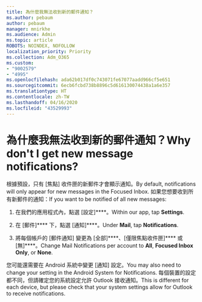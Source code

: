 ```yaml
---
title: 為什麼我無法收到新的郵件通知？
ms.author: pebaum
author: pebaum
manager: mnirkhe
ms.audience: Admin
ms.topic: article
ROBOTS: NOINDEX, NOFOLLOW
localization_priority: Priority
ms.collection: Adm_O365
ms.custom:
- "9002579"
- "4995"
ms.openlocfilehash: ada62b017df0c743071fe67077aadd966cf5e651
ms.sourcegitcommit: 6ecb6fcbd738b8896c5d616130074438a1a6e357
ms.translationtype: HT
ms.contentlocale: zh-TW
ms.lasthandoff: 04/16/2020
ms.locfileid: "43529993"
---
```

# <a name="why-dont-i-get-new-message-notifications"></a><span data-ttu-id="9baf3-102">為什麼我無法收到新的郵件通知？</span><span class="sxs-lookup"><span data-stu-id="9baf3-102">Why don't I get new message notifications?</span></span>

<span data-ttu-id="9baf3-103">根據預設，只有 [焦點] 收件匣的新郵件才會顯示通知。</span><span class="sxs-lookup"><span data-stu-id="9baf3-103">By default, notifications will only appear for new messages in the Focused Inbox.</span></span> <span data-ttu-id="9baf3-104">如果您想要收到所有新郵件的通知：</span><span class="sxs-lookup"><span data-stu-id="9baf3-104">If you want to be notified of all new messages:</span></span>

1. <span data-ttu-id="9baf3-105">在我們的應用程式內，點選 [設定]\*\*\*\*。</span><span class="sxs-lookup"><span data-stu-id="9baf3-105">Within our app, tap **Settings**.</span></span>

2. <span data-ttu-id="9baf3-106">在 [郵件]\*\*\*\* 下，點選 [通知]\*\*\*\*。</span><span class="sxs-lookup"><span data-stu-id="9baf3-106">Under **Mail**, tap **Notifications**.</span></span>

3. <span data-ttu-id="9baf3-107">將每個帳戶的 [郵件通知] 變更為 [全部]\*\*\*\*、[僅限焦點收件匣]\*\*\*\* 或 [無]\*\*\*\*。</span><span class="sxs-lookup"><span data-stu-id="9baf3-107">Change Mail Notifications per account to **All**, **Focused Inbox Only**, or **None**.</span></span>

<span data-ttu-id="9baf3-108">您可能還需要在 Android 系統中變更 [通知] 設定。</span><span class="sxs-lookup"><span data-stu-id="9baf3-108">You may also need to change your setting in the Android System for Notifications.</span></span> <span data-ttu-id="9baf3-109">每個裝置的設定都不同，但請確定您的系統設定允許 Outlook 接收通知。</span><span class="sxs-lookup"><span data-stu-id="9baf3-109">This is different for each device, but please check that your system settings allow for Outlook to receive notifications.</span></span>
